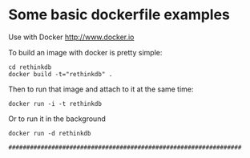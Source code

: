 Some basic dockerfile examples
==============================

Use with Docker http://www.docker.io

To build an image with docker is pretty simple:

    cd rethinkdb
    docker build -t="rethinkdb" .

Then to run that image and attach to it at the same time:

    docker run -i -t rethinkdb
    
Or to run it in the background
  
    docker run -d rethinkdb
    
    #################################################################

